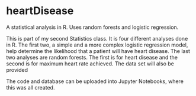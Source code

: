 # heartDisease
A statistical analysis in R. Uses random forests and logistic regression.

This is part of my second Statistics class. It is four different analyses done in R. The first two, a simple and a more complex logistic regression model,
help determine the likelihood that a patient will have heart disease. The last two analyses are random forests. The first is for heart disease and the second is for
maximum heart rate achieved. The data set will also be provided

The code and database can be uploaded into Jupyter Notebooks, where this was all created.
